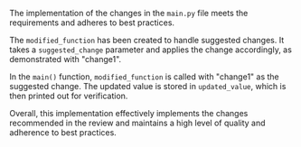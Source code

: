 The implementation of the changes in the `main.py` file meets the requirements and adheres to best practices.

The `modified_function` has been created to handle suggested changes. It takes a `suggested_change` parameter and applies the change accordingly, as demonstrated with "change1".

In the `main()` function, `modified_function` is called with "change1" as the suggested change. The updated value is stored in `updated_value`, which is then printed out for verification.

Overall, this implementation effectively implements the changes recommended in the review and maintains a high level of quality and adherence to best practices.